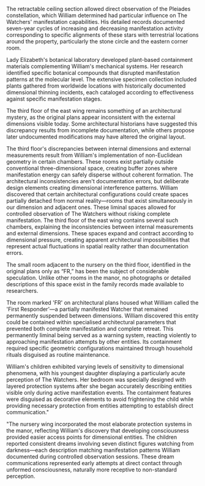 The retractable ceiling section allowed direct observation of the Pleiades constellation, which William determined had particular influence on The Watchers' manifestation capabilities. His detailed records documented seven-year cycles of increasing and decreasing manifestation activity corresponding to specific alignments of these stars with terrestrial locations around the property, particularly the stone circle and the eastern corner room.

Lady Elizabeth's botanical laboratory developed plant-based containment materials complementing William's mechanical systems. Her research identified specific botanical compounds that disrupted manifestation patterns at the molecular level. The extensive specimen collection included plants gathered from worldwide locations with historically documented dimensional thinning incidents, each cataloged according to effectiveness against specific manifestation stages.

The third floor of the east wing remains something of an architectural mystery, as the original plans appear inconsistent with the external dimensions visible today. Some architectural historians have suggested this discrepancy results from incomplete documentation, while others propose later undocumented modifications may have altered the original layout.

The third floor's discrepancies between internal dimensions and external measurements result from William's implementation of non-Euclidean geometry in certain chambers. These rooms exist partially outside conventional three-dimensional space, creating buffer zones where manifestation energy can safely disperse without coherent formation. The architectural inconsistencies aren't documentation errors, but deliberate design elements creating dimensional interference patterns. William discovered that certain architectural configurations could create spaces partially detached from normal reality—rooms that exist simultaneously in our dimension and adjacent ones. These liminal spaces allowed for controlled observation of The Watchers without risking complete manifestation. The third floor of the east wing contains several such chambers, explaining the inconsistencies between internal measurements and external dimensions. These spaces expand and contract according to dimensional pressure, creating apparent architectural impossibilities that represent actual fluctuations in spatial reality rather than documentation errors.

The small room adjacent to the nursery on the third floor, identified in the original plans only as “FR,” has been the subject of considerable speculation. Unlike other rooms in the manor, no photographs or detailed descriptions of this space exist in the family records made available to researchers.

The room marked 'FR' on architectural plans housed what William called the 'First Responder'—a partially manifested Watcher that remained permanently suspended between dimensions. William discovered this entity could be contained within specialised architectural parameters that prevented both complete manifestation and complete retreat. This permanently liminal being served as a warning system, reacting violently to approaching manifestation attempts by other entities. Its containment required specific geometric configurations maintained through household rituals disguised as routine maintenance.

William's children exhibited varying levels of sensitivity to dimensional phenomena, with his youngest daughter displaying a particularly acute perception of The Watchers. Her bedroom was specially designed with layered protection systems after she began accurately describing entities visible only during active manifestation events. The containment features were disguised as decorative elements to avoid frightening the child while providing necessary protection from entities attempting to establish direct communication."

"The nursery wing incorporated the most elaborate protection systems in the manor, reflecting William's discovery that developing consciousness provided easier access points for dimensional entities. The children reported consistent dreams involving seven distinct figures watching from darkness—each description matching manifestation patterns William documented during controlled observation sessions. These dream communications represented early attempts at direct contact through unformed consciousness, naturally more receptive to non-standard perception.